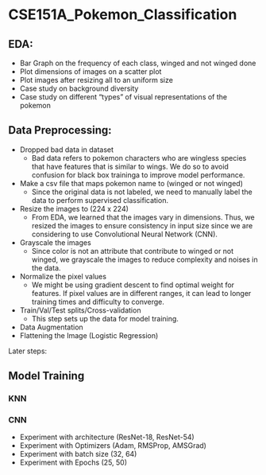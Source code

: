 # CSE151A_Pokemon_Classification


## EDA:
- Bar Graph on the frequency of each class, winged and not winged done 
- Plot dimensions of images on a scatter plot
- Plot images after resizing all to an uniform size
- Case study on background diversity 
- Case study on different “types” of visual representations of the pokemon

## Data Preprocessing:
- Dropped bad data in dataset
  - Bad data refers to pokemon characters who are wingless species that have features that is similar to wings. We do so to avoid confusion for black box traininga to improve model performance.
- Make a csv file that maps pokemon name to (winged or not winged)
  - Since the original data is not labeled, we need to manually label the data to perform supervised classification.
- Resize the images to (224 x 224)
  - From EDA, we learned that the images vary in dimensions. Thus, we resized the images to ensure consistency in input size since we are considering to use Convolutional Neural Network (CNN).
- Grayscale the images
  - Since color is not an attribute that contribute to winged or not winged, we grayscale the images to reduce complexity and noises in the data.
- Normalize the pixel values
  - We might be using gradient descent to find optimal weight for features. If pixel values are in different ranges, it can lead to longer training times and difficulty to converge.
- Train/Val/Test splits/Cross-validation
  - This step sets up the data for model training.
- Data Augmentation 
- Flattening the Image (Logistic Regression)

Later steps:
## Model Training
### KNN
### CNN
- Experiment with architecture (ResNet-18, ResNet-54)
- Experiment with Optimizers (Adam, RMSProp, AMSGrad)
- Experiment with batch size (32, 64)
- Experiment with Epochs (25, 50)
